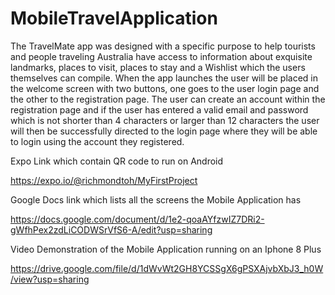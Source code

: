 # MobileTravelApplication
The TravelMate app was designed with a specific purpose to help tourists and people traveling
Australia have access to information about exquisite landmarks, places to visit, places to stay and a
Wishlist which the users themselves can compile. When the app launches the user will be placed in
the welcome screen with two buttons, one goes to the user login page and the other to the
registration page. The user can create an account within the registration page and if the user has
entered a valid email and password which is not shorter than 4 characters or larger than 12
characters the user will then be successfully directed to the login page where they will be able to
login using the account they registered.


Expo Link which contain QR code to run on Android

https://expo.io/@richmondtoh/MyFirstProject


Google Docs link which lists all the screens the Mobile Application has

https://docs.google.com/document/d/1e2-qoaAYfzwIZ7DRi2-gWfhPex2zdLiCODWSrVfS6-A/edit?usp=sharing



Video Demonstration of the Mobile Application running on an Iphone 8 Plus

https://drive.google.com/file/d/1dWvWt2GH8YCSSgX6gPSXAjvbXbJ3_h0W/view?usp=sharing
